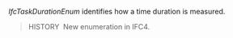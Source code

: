 _IfcTaskDurationEnum_ identifies how a time duration is measured.

> HISTORY&nbsp; New enumeration in IFC4.